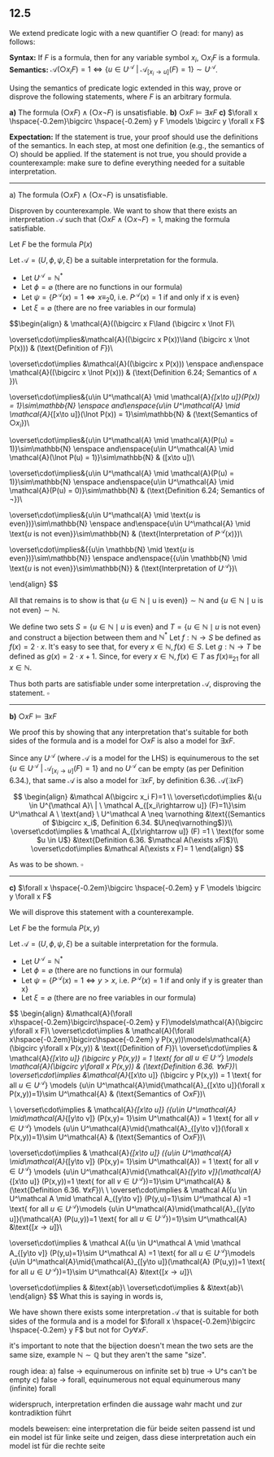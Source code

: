 

## 12.5
We extend predicate logic with a new quantifier $\bigcirc$ (read: for many) as follows:

**Syntax:** If $F$ is a formula, then for any variable symbol $x_i$, $\bigcirc x_i F$ is a formula.
**Semantics:** $\mathcal A(\bigcirc x_i F) =1 \iff \{u \in U^{\mathcal A}\ | \ \mathcal A_{[x_i\rightarrow u]} (F)=1\}\sim U^{\mathcal A}$.

Using the semantics of predicate logic extended in this way, prove or disprove the following statements, where $F$ is an arbitrary formula.

**a)** The formula $(\bigcirc x F)\wedge (\bigcirc x \lnot F)$ is unsatisfiable.
**b)** $\bigcirc x F \models \exists x F$
**c)** $\forall x \hspace{-0.2em}\bigcirc \hspace{-0.2em} y F \models \bigcirc y \forall x F$

**Expectation:** If the statement is true, your proof should use the definitions of the semantics. In each step, at most one definition (e.g., the semantics of $\bigcirc$) should be applied. If the statement is not true, you should provide a counterexample: make sure to define everything needed for a suitable interpretation.

___

a) The formula $(\bigcirc x F)\wedge (\bigcirc x \lnot F)$ is unsatisfiable.

Disproven by counterexample. We want to show that there exists an interpretation $\mathcal A$ such that $(\bigcirc x F\land (\bigcirc x \lnot F) =1$, making the formula satisfiable.

Let $F$ be the formula $P(x)$

Let $\mathcal A=(U, \phi, \psi, \xi)$ be a suitable interpretation for the formula.
- Let $U^\mathcal A= \mathbb N^*$
- Let $\phi = \varnothing$ (there are no functions in our formula)
- Let $\psi = \{P^\mathcal A(x) = 1 \iff x\equiv_2 0, \ \text{i.e.} \ P^\mathcal A (x) = 1 \ \text{if and only if x is even}\}$
- Let $\xi = \varnothing$ (there are no free variables in our formula)
 
$$\begin{align}
& \mathcal{A}((\bigcirc x F\land (\bigcirc x \lnot F)\\

\overset\cdot\implies&\mathcal{A}((\bigcirc x P(x))\land (\bigcirc x \lnot P(x))) & (\text{Definition of $F$})\\

\overset\cdot\implies &\mathcal{A}((\bigcirc x P(x))) \enspace and\enspace \mathcal{A}((\bigcirc x \lnot P(x))) & (\text{Definition 6.24; Semantics of $\land$ })\\

\overset\cdot\implies&\{u\in U^\mathcal{A} \mid \mathcal{A}_{[x\to u]}(P(x)) = 1\}\sim\mathbb{N} \enspace and\enspace\{u\in U^\mathcal{A} \mid \mathcal{A}_{[x\to u]}(\lnot P(x)) = 1\}\sim\mathbb{N} & (\text{Semantics of $\bigcirc x_i$})\\

\overset\cdot\implies&\{u\in U^\mathcal{A} \mid \mathcal{A}(P(u) = 1)\}\sim\mathbb{N} \enspace and\enspace\{u\in U^\mathcal{A} \mid \mathcal{A}(\lnot P(u) = 1)\}\sim\mathbb{N} & ([x\to u])\\

\overset\cdot\implies&\{u\in U^\mathcal{A} \mid \mathcal{A}(P(u) = 1)\}\sim\mathbb{N} \enspace and\enspace\{u\in U^\mathcal{A} \mid \mathcal{A}(P(u) = 0)\}\sim\mathbb{N} & (\text{Definition 6.24; Semantics of $\lnot$})\\

\overset\cdot\implies&\{u\in U^\mathcal{A} \mid \text{$u$ is even})\}\sim\mathbb{N} \enspace and\enspace\{u\in U^\mathcal{A} \mid \text{$u$ is not even}\}\sim\mathbb{N} & (\text{Interpretation of $P^\mathcal{A}(x)$})\\

\overset\cdot\implies&{\{u\in \mathbb{N} \mid \text{$u$ is even})\}\sim\mathbb{N}} \enspace and\enspace{\{u\in \mathbb{N} \mid \text{$u$ is not even}\}\sim\mathbb{N}} & (\text{Interpretation of $U^\mathcal{A}$})\\

\end{align}
$$

All that remains is to show is that ${\{u\in \mathbb{N} \mid \text{u is even})\}\sim\mathbb{N}}$ and ${\{u\in \mathbb{N} \mid \text{u is not even}\}\sim\mathbb{N}}$.

We define two sets $S =\{u\in\mathbb{N}\mid u \text{ is even}\}$ and $T=\{u\in\mathbb{N}\mid u \text{ is not even}\}$ and construct a bijection between them and $\mathbb N^*$ 
Let $f : \mathbb N \rightarrow S$ be defined as $f(x)= 2\cdot x$. It's easy to see that, for every $x \in \mathbb N, f(x) \in S$.
Let $g : \mathbb N \rightarrow T$ be defined as $g(x) = 2\cdot x + 1$. Since, for every $x\in\mathbb N, f(x)\in T$ as $f(x) \equiv_21$ for all $x\in\mathbb N$.

Thus both parts are satisfiable under some interpretation $\mathcal A$, disproving the statement.
$\square$

___

**b)** $\bigcirc x F \models \exists x F$

We proof this by showing that any interpretation that's suitable for both sides of the formula and is a model for $\bigcirc x F$ is also a model for $\exists x F$.

Since any $U^\mathcal A$ (where $\mathcal A$ is a model for the LHS) is equinumerous to the set $\{u \in U^{\mathcal A}\ | \ \mathcal A_{[x_i\rightarrow u]} (F)=1\}$ and no $U^\mathcal A$ can be empty (as per Definition 6.34.), that same $\mathcal A$ is also a model for $\exists x F$, by definition 6.36. $\mathcal A(\exists xF)$

$$
\begin{align}
&\mathcal A(\bigcirc x_i F)=1 \\
\overset\cdot\implies &\{u \in U^{\mathcal A}\ | \ \mathcal A_{[x_i\rightarrow u]} (F)=1\}\sim U^\mathcal A \ \text{and} \ U^\mathcal A \neq \varnothing &\text{(Semantics of $\bigcirc x_i$, Definition 6.34. $U\neq\varnothing$)}\\
\overset\cdot\implies & \mathcal A_{[x\rightarrow u]} (F) =1 \ \text{for some $u \in U$} &\text{Definition 6.36. $\mathcal A(\exists xF)$}\\
\overset\cdot\implies &\mathcal A(\exists x F)= 1
\end{align}
$$

As was to be shown.
$\square$

___

**c)** $\forall x \hspace{-0.2em}\bigcirc \hspace{-0.2em} y F \models \bigcirc y \forall x F$

We will disprove this statement with a counterexample.

Let $F$ be the formula $P(x,y)$

Let $\mathcal A=(U, \phi, \psi, \xi)$ be a suitable interpretation for the formula.
- Let $U^\mathcal A= \mathbb N^*$
- Let $\phi = \varnothing$ (there are no functions in our formula)
- Let $\psi = \{P^\mathcal A(x) = 1 \iff y>x, \ \text{i.e.} \ P^\mathcal A (x) = 1 \ \text{if and only if y is greater than x}\}$
- Let $\xi = \varnothing$ (there are no free variables in our formula)

$$
\begin{align}
&\mathcal{A}(\forall x\hspace{-0.2em}\bigcirc\hspace{-0.2em} y F)\models\mathcal{A}(\bigcirc y\forall x F)\\
\overset\cdot\implies & \mathcal{A}(\forall x\hspace{-0.2em}\bigcirc\hspace{-0.2em} y P(x,y))\models\mathcal{A}(\bigcirc y\forall x P(x,y)) & \text{(Definition of $F$)}\\
\overset\cdot\implies & \mathcal{A}_{[x\to u]} (\bigcirc y P(x,y)) = 1 \text{ for all $u\in U^\mathcal{A}$} \models \mathcal{A}(\bigcirc y\forall x P(x,y)) & (\text{Definition 6.36. $\forall x F$})\\
\overset\cdot\implies &\mathcal{A}_{[x\to u]} (\bigcirc y P(x,y)) = 1 \text{ for all $u\in U^\mathcal{A}$} \models \{u\in U^\mathcal{A}\mid\{\mathcal{A}_{[x\to u]}(\forall x P(x,y))=1\}\sim U^\mathcal{A} & (\text{Semantics of $\bigcirc x F$})\\

\\
\overset\cdot\implies & \mathcal{A}_{[x\to u]} (\{u\in U^\mathcal{A} \mid\mathcal{A}_{[y\to v]} (P(x,y)= 1\}\sim U^\mathcal{A}) = 1 \text{ for all $v\in U^\mathcal{A}$} \models \{u\in U^\mathcal{A}\mid\{\mathcal{A}_{[y\to v]}(\forall x P(x,y))=1\}\sim U^\mathcal{A} & (\text{Semantics of $\bigcirc x F$})\\

\overset\cdot\implies & \mathcal{A}_{[x\to u]} (\{u\in U^\mathcal{A} \mid\mathcal{A}_{[y\to v]} (P(x,y)= 1\}\sim U^\mathcal{A}) = 1 \text{ for all $v\in U^\mathcal{A}$} \models \{u\in U^\mathcal{A}\mid\{\mathcal{A}_{[y\to v]}(\mathcal{A}_{[x\to u]} (P(x,y))=1 \text{ for all $v\in U^\mathcal{A}$})=1\}\sim U^\mathcal{A} & (\text{Definition 6.36. $\forall x F$})\\
\\
\overset\cdot\implies & \mathcal A(\{u \in U^\mathcal A \mid \mathcal A_{[y\to v]} (P(y,u)=1\}\sim U^\mathcal A) =1 \text{ for all $u\in U^\mathcal A$}\models \{u\in U^\mathcal{A}\mid\{\mathcal{A}_{[y\to u]}(\mathcal{A} (P(u,y))=1 \text{ for all $u\in U^\mathcal{A}$})=1\}\sim U^\mathcal{A} &\text{[$x\to u$]}\\

\overset\cdot\implies & \mathcal A(\{u \in U^\mathcal A \mid \mathcal A_{[y\to v]} (P(y,u)=1\}\sim U^\mathcal A) =1 \text{ for all $u\in U^\mathcal A$}\models \{u\in U^\mathcal{A}\mid\{\mathcal{A}_{[y\to u]}(\mathcal{A} (P(u,y))=1 \text{ for all $u\in U^\mathcal{A}$})=1\}\sim U^\mathcal{A} &\text{[$x\to u$]}\\

\overset\cdot\implies & &\text{ab}\\
\overset\cdot\implies & &\text{ab}\\
\end{align}
$$
What this is saying in words is,



We have shown there exists some interpretation $\mathcal A$ that is suitable for both sides of the formula and is a model for $\forall x \hspace{-0.2em}\bigcirc \hspace{-0.2em} y F$ but not for $\bigcirc y \forall x F$.













































it's important to note that the bijection doesn't mean the two sets are the same size, example $\mathbb N \sim \mathbb Q$ but they aren't the same "size".


rough idea:
a) false -> equinumerous on infinite set
b) true -> U^s can't be empty
c) false -> forall, equinumerous not equal equinumerous many (infinite) forall



widerspruch, interpretation erfinden die aussage wahr macht und zur kontradiktion führt

models beweisen: eine interpretation die für beide seiten passend ist und ein model ist für linke seite und zeigen, dass diese interpretation auch ein model ist für die rechte seite

